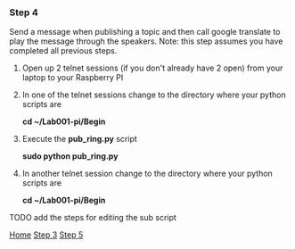 ### Step 4

Send a message when publishing a topic and then call google translate to play the message through the speakers.  Note: this step assumes you have completed all previous steps.

1. Open up 2 telnet sessions (if you don't already have 2 open) from your laptop to your Raspberry PI
2. In one of the telnet sessions change to the directory where your python scripts are

	**cd ~/Lab001-pi/Begin**

3. Execute the **pub_ring.py** script

	**sudo python pub_ring.py**

4. In another telnet session change to the directory where your python scripts are

	**cd ~/Lab001-pi/Begin**

TODO add the steps for editing the sub script

[Home](README.md) [Step 3](Step3.md) [Step 5](Step5.md) 